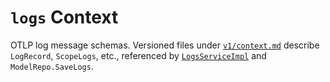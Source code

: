 # `logs` Context

OTLP log message schemas. Versioned files under [`v1/context.md`](v1/context.md) describe `LogRecord`, `ScopeLogs`, etc., referenced by [`LogsServiceImpl`](../../../../Asynkron.OtelReceiver/Services/LogsServiceImpl.cs) and `ModelRepo.SaveLogs`.
